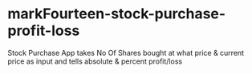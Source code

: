 # markFourteen-stock-purchase-profit-loss
 Stock Purchase App takes No Of Shares bought at what price & current price as input and tells absolute & percent profit/loss
